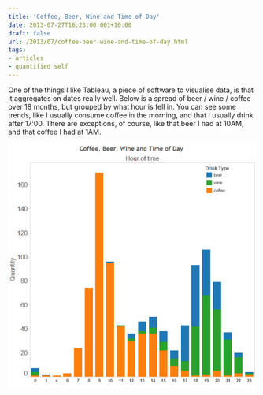 ```yaml
---
title: 'Coffee, Beer, Wine and Time of Day'
date: 2013-07-27T16:23:00.001+10:00
draft: false
url: /2013/07/coffee-beer-wine-and-time-of-day.html
tags: 
- articles
- quantified self
---
```


One of the things I like Tableau, a piece of software to visualise data, is that it aggregates on dates really well. Below is a spread of beer / wine / coffee over 18 months, but grouped by what hour is fell in. You can see some trends, like I usually consume coffee in the morning, and that I usually drink after 17:00. There are exceptions, of course, like that beer I had at 10AM, and that coffee I had at 1AM.  
  
  
[![](beerwinecoffee.png)](http://goo.gl/photos/3vl06vRYnl)